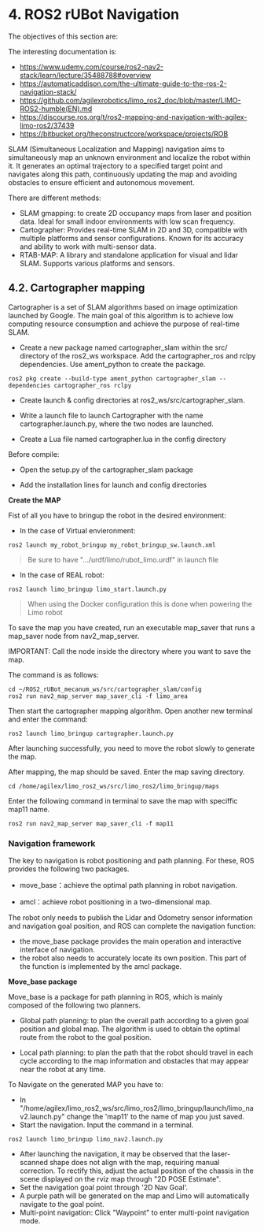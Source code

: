 # **4. ROS2 rUBot Navigation**

The objectives of this section are:

The interesting documentation is:
- https://www.udemy.com/course/ros2-nav2-stack/learn/lecture/35488788#overview
- https://automaticaddison.com/the-ultimate-guide-to-the-ros-2-navigation-stack/
- https://github.com/agilexrobotics/limo_ros2_doc/blob/master/LIMO-ROS2-humble(EN).md
- https://discourse.ros.org/t/ros2-mapping-and-navigation-with-agilex-limo-ros2/37439
- https://bitbucket.org/theconstructcore/workspace/projects/ROB

SLAM (Simultaneous Localization and Mapping) navigation aims to simultaneously map an unknown environment and localize the robot within it. It generates an optimal trajectory to a specified target point and navigates along this path, continuously updating the map and avoiding obstacles to ensure efficient and autonomous movement.

There are different methods:
- SLAM gmapping: to create 2D occupancy maps from laser and position data. Ideal for small indoor environments with low scan frequency.
- Cartographer: Provides real-time SLAM in 2D and 3D, compatible with multiple platforms and sensor configurations. Known for its accuracy and ability to work with multi-sensor data.
- RTAB-MAP: A library and standalone application for visual and lidar SLAM. Supports various platforms and sensors.


## **4.2. Cartographer mapping**

Cartographer is a set of SLAM algorithms based on image optimization launched by Google. The main goal of this algorithm is to achieve low computing resource consumption and achieve the purpose of real-time SLAM.

- Create a new package named cartographer_slam within the src/ directory of the ros2_ws workspace. Add the cartographer_ros and rclpy dependencies. Use ament_python to create the package.
````shell
ros2 pkg create --build-type ament_python cartographer_slam --dependencies cartographer_ros rclpy
````
- Create launch & config directories at ros2_ws/src/cartographer_slam.

- Write a launch file to launch Cartographer with the name cartographer.launch.py, where the two nodes are launched.

- Create a Lua file named cartographer.lua in the config directory

Before compile:
- Open the setup.py of the cartographer_slam package

- Add the installation lines for launch and config directories

**Create the MAP**

Fist of all you have to bringup the robot in the desired environment:
- In the case of Virtual envieronment:
````shell
ros2 launch my_robot_bringup my_robot_bringup_sw.launch.xml
````
> Be sure to have ".../urdf/limo/rubot_limo.urdf" in launch file
- In the case of REAL robot:
````shell
ros2 launch limo_bringup limo_start.launch.py
````
> When using the Docker configuration this is done when powering the Limo robot


To save the map you have created, run an executable map_saver that runs a map_saver node from nav2_map_server.

IMPORTANT: Call the node inside the directory where you want to save the map.

The command is as follows:
````shell
cd ~/ROS2_rUBot_mecanum_ws/src/cartographer_slam/config
ros2 run nav2_map_server map_saver_cli -f limo_area
````

Then start the cartographer mapping algorithm. Open another new terminal and enter the command:
````shell
ros2 launch limo_bringup cartographer.launch.py
````

After launching successfully, you need to move the robot slowly to generate the map.

After mapping, the map should be saved. Enter the map saving directory.
````shell
cd /home/agilex/limo_ros2_ws/src/limo_ros2/limo_bringup/maps
````
Enter the following command in terminal to save the map with speciffic map11 name.
````shell
ros2 run nav2_map_server map_saver_cli -f map11
````
### **Navigation framework**
The key to navigation is robot positioning and path planning. For these, ROS provides the following two packages.

- move_base：achieve the optimal path planning in robot navigation.

- amcl：achieve robot positioning in a two-dimensional map.

The robot only needs to publish the Lidar and Odometry sensor information and navigation goal position, and ROS can complete the navigation function:
- the move_base package provides the main operation and interactive interface of navigation. 
- the robot also needs to accurately locate its own position. This part of the function is implemented by the amcl package.

**Move_base package**

Move_base is a package for path planning in ROS, which is mainly composed of the following two planners.

- Global path planning: to plan the overall path according to a given goal position and global map. The algorithm is used to obtain the optimal route from the robot to the goal position.

- Local path planning: to plan the path that the robot should travel in each cycle according to the map information and obstacles that may appear near the robot at any time.

To Navigate on the generated MAP you have to:

- In "/home/agilex/limo_ros2_ws/src/limo_ros2/limo_bringup/launch/limo_nav2.launch.py" change the 'map11' to the name of map you just saved.
- Start the navigation. Input the command in a terminal.
````shell
ros2 launch limo_bringup limo_nav2.launch.py
````
- After launching the navigation, it may be observed that the laser-scanned shape does not align with the map, requiring manual correction. To rectify this, adjust the actual position of the chassis in the scene displayed on the rviz map through "2D POSE Estimate".
- Set the navigation goal point through '2D Nav Goal'. 
- A purple path will be generated on the map and Limo will automatically navigate to the goal point.
- Multi-point navigation: Click "Waypoint" to enter multi-point navigation mode.